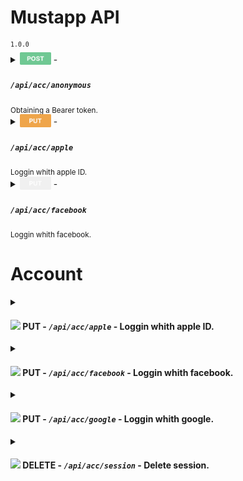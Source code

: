 
<h1> Mustapp API </h1><sup><code>1.0.0</code></sup>

<details>
<summary>
<sub> <img src="/methods/post.png" width="50" /></sub> - <i><h4><code>/api/acc/anonymous</code></h4></i> <sub>Obtaining a Bearer token.</sub>
</summary>

<table role="table">
 <thead>
  <tr align="Left"><th colspan="2">Headers</th></tr>
  <tr align="left"><th>Name</th><th>Description</th></tr>
 </thead>
 <tbody>
  <tr>
   <td><b>Bearer</b> <br><code>string</code><br><sup>token</sup></td>
   <td>A unique token that is needed to link to the user's account<br><br><br></td>
  </tr>
 </tbody>
 <thead>
  <tr align="Left"><th colspan="2">Responses</th></tr>
  <tr align="left"><th>Code</th><th>Description</th></tr>
 </thead>
 <tbody>
  <tr>
   <td>200<br><br><br><br><br><br><br></td>
   <td>
   
   Successful operation
   
   ```js
   {
    "id" : 0,
    "token" : "string"
   }
   ```
   
   </td>
  </tr>
 </tbody>
 <thead>
  <tr align="Left"><th colspan="2">Curl</th></tr>
 </thead>
 <tbody>
  <tr>
   <td colspan="2">
   
```curl
   curl "https://mustapp.com/api/acc/anonymous" \
	-X POST
```
 
 </td>
  </tr>
 </tbody>
</table>

</details>

<details>
<summary>
<sub> <img src="/methods/put.png" width="50" /></sub> - <i><h4><code>/api/acc/apple</code></h4></i> <sub>Loggin whith apple ID.</sub>
</summary>

<table role="table">
 <thead>
  <tr align="Left"><th colspan="2">Headers</th></tr>
  <tr align="left"><th>Name</th><th>Description</th></tr>
 </thead>
 <tbody>
  <tr>
   <td><b>Bearer</b> <br><code>string</code><br><sup>token</sup></td>
   <td>A unique token that is needed to link to the user's account<br><br><br></td>
  </tr>
 </tbody>
 <thead>
  <tr align="Left"><th colspan="2">Body</th></tr>
 </thead>
 <tbody>
  <tr>
   <td colspan="2">

```js
{
  "app_id": "ru.ayyo.must",
  "force": false,
  "code": "string",
  "name": "string"
}
```
   
   </td>
  </tr>
 </tbody>
 <thead>
  <tr align="Left"><th colspan="2">Responses</th></tr>
  <tr align="left"><th>Code</th><th>Description</th></tr>
 </thead>
 <tbody>
  <tr>
   <td>200<br><br><br><br><br><br><br><br><br><br><br><br><br><br><br><br><br><br><br><br><br><br><br><br><br><br></td>
   <td>
   
   Successful operation
   
```js
{
  "name": null,
  "phone": null,
  "facebook_name": null,
  "facebook_id": null,
  "twitter_name": null,
  "twitter_id": null,
  "is_private": false,
  "timezone": "string",
  "has_default_uri": false,
  "store_country_code": "string",
  "cinema_country_code": "string",
  "prefered_language_code": "string",
  "gender": null,
  "image_uri": null,
  "bio_message": null,
  "links": {},
  "google_id": null,
  "google_name": null,
  "is_youtube_linked": null,
  "apple_id": "string",
  "apple_email": "string",
  "apple_name": null,
  "id": 0,
  "uri": "string",
  "is_anonymous": false
}
```
   
   </td>
  </tr>
 </tbody>
 <thead>
  <tr align="Left"><th colspan="2">Curl</th></tr>
 </thead>
 <tbody>
  <tr>
   <td colspan="2">
   
```curl
curl "https://mustapp.com/api/acc/apple" \
	-X PUT \
	-H 'Bearer: <token>' \
	-d '{"code":"cd0c7fe25c1d14422843485df675f71b3.0.rwyu.hT8IxyN6M79k7X4vGphlVg","force":false,"app_id":"ru.ayyo.must","name":" "}'
```
 
 </td>
  </tr>
 </tbody>
</table>

</details>

<details>
<summary>
<sub> <img src="/methods/d-put.png" width="50" /></sub> - <i><h4><code>/api/acc/facebook</code></h4></i> <sub>Loggin whith facebook.</sub>
</summary>

<table role="table">
 <thead>
  <tr align="Left"><th colspan="2">Headers</th></tr>
  <tr align="left"><th>Name</th><th>Description</th></tr>
 </thead>
 <tbody>
  <tr>
   <td><b>Bearer</b> <br><code>string</code><br><sup>token</sup></td>
   <td>A unique token that is needed to link to the user's account<br><br><br></td>
  </tr>
 </tbody>
</table>

</details>

# Account

<details>
  <summary>
    <h4><img src="https://via.placeholder.com/15/1ADFDF/1ADFDF.png" /> <b>PUT</b> - <i><code>/api/acc/apple</code></i> - Loggin whith apple ID.</h4>
  </summary>
	
 ### Request
 
  &emsp;&emsp;**PUT** ```https://mustapp.com/api/acc/apple```
	
### Header
	
  - `Bearer: <token>`
  
<h4>Body</h4>
	
```js
{
  "app_id": "ru.ayyo.must",
  "force": false,
  "code": "cd0c7fe25c1d14422843485df675f71b3.0.rwyu.hT8IxyN6M79k7X4vGphlVg",
  "name": " "
}
```
	
<h4>Response</h4>
	
```js
{
  "name": null,
  "phone": null,
  "facebook_name": null,
  "facebook_id": null,
  "twitter_name": null,
  "twitter_id": null,
  "is_private": false,
  "timezone": "MSK",
  "has_default_uri": false,
  "store_country_code": "ua",
  "cinema_country_code": "ua",
  "prefered_language_code": "ru",
  "gender": null,
  "image_uri": null,
  "bio_message": null,
  "links": {},
  "google_id": null,
  "google_name": null,
  "is_youtube_linked": null,
  "apple_id": "000684.38d3de46c2db4fc5849d741b4d645158.1647",
  "apple_email": "dm9gn9959z@privaterelay.appleid.com",
  "apple_name": null,
  "id": 489687,
  "uri": "anoncer",
  "is_anonymous": false
}
```
  
  ### Curl
  
```curl
curl "https://mustapp.com/api/acc/apple" \
	-X PUT \
	-H 'Bearer: <token>' \
	-d '{"code":"cd0c7fe25c1d14422843485df675f71b3.0.rwyu.hT8IxyN6M79k7X4vGphlVg","force":false,"app_id":"ru.ayyo.must","name":" "}'
```
  
</details>

<details>
  <summary>
    <h4><img src="https://via.placeholder.com/15/1ADFDF/1ADFDF.png" /> <b>PUT</b> - <i><code>/api/acc/facebook</code></i> - Loggin whith facebook.</h4>
  </summary>
	
 ### Request
 
  &emsp;&emsp;**PUT** ```https://mustapp.com/api/acc/facebook```
	
### Header
	
  - `Bearer: <token>`

</details>

<details>
  <summary>
    <h4><img src="https://via.placeholder.com/15/1ADFDF/1ADFDF.png" /> <b>PUT</b> - <i><code>/api/acc/google</code></i> - Loggin whith google.</h4>
  </summary>
	
 ### Request
 
  &emsp;&emsp;**PUT** ```https://mustapp.com/api/acc/google```
	
### Header
	
  - `Bearer: <token>`
  
<h4>Body</h4>
	
```js
{
  "force": false,
  "authorization_code": "4/0AdQt8qghlCTOq_2eWDs-ft2zTaGI3mGUqNaJXjY6wTVe-LD6B_RqLMYcZiwUlGog93v7Vg"
}
```
	
<h4>Response</h4>
	
```js
{
  "name": "AN0NC6R",
  "phone": "+380000000000",
  "facebook_name": null,
  "facebook_id": null,
  "twitter_name": null,
  "twitter_id": null,
  "is_private": true,
  "timezone": "Europe/Berlin",
  "has_default_uri": false,
  "store_country_code": "ua",
  "cinema_country_code": "ua",
  "prefered_language_code": "ru",
  "gender": "male",
  "image_uri": "/b250671a-3f42-4244-bce3-b14d951ff164.jpg",
  "bio_message": null,
  "links": {},
  "google_id": "example@gmail.com",
  "google_name": "Anoncer",
  "is_youtube_linked": true,
  "apple_id": null,
  "apple_email": null,
  "apple_name": null,
  "id": 356592,
  "uri": "MaximKov",
  "is_anonymous": false
}
```
  
  ### Curl
  
```curl
curl "https://mustapp.com/api/acc/google" \
	-X PUT \
	-H 'Bearer: <token>' \
	-d '{"force":false,"authorization_code":"4\/0AdQt8qghlCTOq_2eWDs-ft2zTaGI3mGUqNaJXjY6wTVe-LD6B_RqLMYcZiwUlGog93v7Vg"}'
```
  
</details>
<details>
  <summary>
    <h4><img src="https://via.placeholder.com/15/DF1A1A/DF1A1A.png" /> <b>DELETE</b> - <i><code>/api/acc/session</code></i> - Delete session.</h4>
  </summary>
	
 ### Request
 
  &emsp;&emsp;**DELETE** ```https://mustapp.com/api/acc/session```
	
### Header
	
  - `Bearer: <token>`
  
<h4>Body</h4>
	
```js
```
	
<h4>Response</h4>
	
```js
204
```
  
  ### Curl
  
```curl
curl "https://mustapp.com/api/acc/session" \
	-X DELETE \
	-H 'Bearer: <token>'
```
  
</details>
